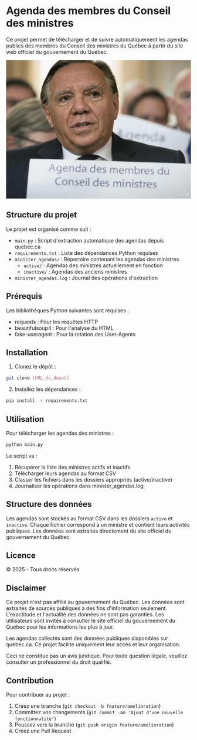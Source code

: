 # Agenda des membres du Conseil des ministres

Ce projet permet de télécharger et de suivre automatiquement les agendas publics des membres du Conseil des ministres du Québec à partir du site web officiel du gouvernement du Québec.

![François Legault, Premier ministre du Québec](/docs/francois-legault-quebec-premier.jpg)

## Structure du projet

Le projet est organisé comme suit :

- `main.py` : Script d'extraction automatique des agendas depuis quebec.ca
- `requirements.txt` : Liste des dépendances Python requises
- `minister_agendas/` : Répertoire contenant les agendas des ministres
  - `active/` : Agendas des ministres actuellement en fonction
  - `inactive/` : Agendas des anciens ministres
- `minister_agendas.log` : Journal des opérations d'extraction

## Prérequis

Les bibliothèques Python suivantes sont requises :
- requests : Pour les requêtes HTTP
- beautifulsoup4 : Pour l'analyse du HTML
- fake-useragent : Pour la rotation des User-Agents

## Installation

1. Clonez le dépôt :
```bash
git clone [URL_du_depot]
```

2. Installez les dépendances :
```bash
pip install -r requirements.txt
```

## Utilisation

Pour télécharger les agendas des ministres :
```bash
python main.py
```

Le script va :
1. Récupérer la liste des ministres actifs et inactifs
2. Télécharger leurs agendas au format CSV
3. Classer les fichiers dans les dossiers appropriés (active/inactive)
4. Journaliser les opérations dans minister_agendas.log

## Structure des données

Les agendas sont stockés au format CSV dans les dossiers `active` et `inactive`. Chaque fichier correspond à un ministre et contient leurs activités publiques. Les données sont extraites directement du site officiel du gouvernement du Québec.

## Licence

© 2025 - Tous droits réservés

## Disclaimer

Ce projet n'est pas affilié au gouvernement du Québec. Les données sont extraites de sources publiques à des fins d'information seulement. L'exactitude et l'actualité des données ne sont pas garanties. Les utilisateurs sont invités à consulter le site officiel du gouvernement du Québec pour les informations les plus à jour.

Les agendas collectés sont des données publiques disponibles sur quebec.ca. Ce projet facilite uniquement leur accès et leur organisation.

Ceci ne constitue pas un avis juridique. Pour toute question légale, veuillez consulter un professionnel du droit qualifié.

## Contribution

Pour contribuer au projet :

1. Créez une branche (`git checkout -b feature/amelioration`)
2. Committez vos changements (`git commit -am 'Ajout d'une nouvelle fonctionnalité'`)
3. Poussez vers la branche (`git push origin feature/amelioration`)
4. Créez une Pull Request